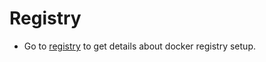 # Registry

- Go to [registry](https://docs.docker.com/registry/deploying/) to get details about docker registry setup.
